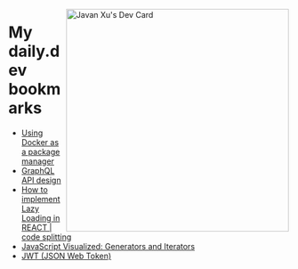 
<a href="https://app.daily.dev/JavanXU"><img align="right" src="https://api.daily.dev/devcards/e45a150971844cd6959a94bb94e861ea.png?r=quw" width="400" alt="Javan Xu's Dev Card"/></a>

# My daily.dev bookmarks
<!-- daily.dev BOOKMARKS:START -->
- [Using Docker as a package manager](https://app.daily.dev/posts/QaGvd5tBF?utm_source=rss&utm_medium=bookmarks&utm_campaign=6ueXw3FRNQzpNtewCDbI6)
- [GraphQL API design](https://app.daily.dev/posts/M05iZabFr?utm_source=rss&utm_medium=bookmarks&utm_campaign=6ueXw3FRNQzpNtewCDbI6)
- [How to implement Lazy Loading in REACT | code splitting](https://app.daily.dev/posts/d3SKiKFkq?utm_source=rss&utm_medium=bookmarks&utm_campaign=6ueXw3FRNQzpNtewCDbI6)
- [JavaScript Visualized: Generators and Iterators](https://app.daily.dev/posts/q3LygDnhu?utm_source=rss&utm_medium=bookmarks&utm_campaign=6ueXw3FRNQzpNtewCDbI6)
- [JWT &lpar;JSON Web Token&rpar;](https://app.daily.dev/posts/SZcRuqp7p?utm_source=rss&utm_medium=bookmarks&utm_campaign=6ueXw3FRNQzpNtewCDbI6)
<!-- daily.dev BOOKMARKS:END -->
